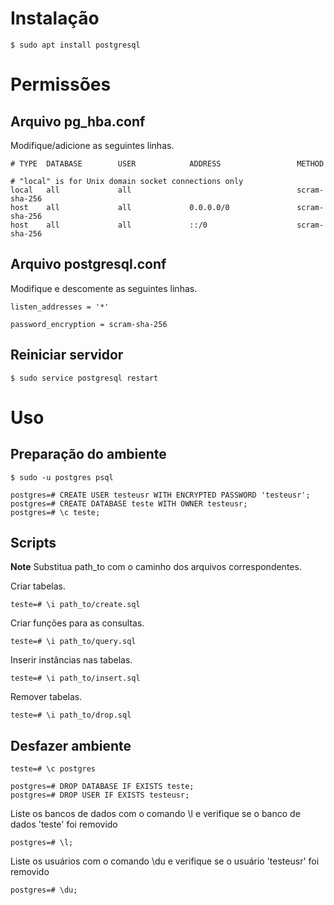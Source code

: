 # Instalação

```shell
$ sudo apt install postgresql
```

# Permissões

## Arquivo pg_hba.conf

Modifique/adicione as seguintes linhas.

```
# TYPE  DATABASE        USER            ADDRESS                 METHOD

# "local" is for Unix domain socket connections only
local   all             all                                     scram-sha-256
host    all             all             0.0.0.0/0               scram-sha-256
host    all             all             ::/0                    scram-sha-256
```

## Arquivo postgresql.conf

Modifique e descomente as seguintes linhas.

```
listen_addresses = '*'
```

```
password_encryption = scram-sha-256
```

## Reiniciar servidor

```shell
$ sudo service postgresql restart
```

# Uso

## Preparação do ambiente

```shell
$ sudo -u postgres psql

postgres=# CREATE USER testeusr WITH ENCRYPTED PASSWORD 'testeusr';
postgres=# CREATE DATABASE teste WITH OWNER testeusr;
postgres=# \c teste;
```

## Scripts

**Note** Substitua path_to com o caminho dos arquivos correspondentes.

Criar tabelas.

```shell
teste=# \i path_to/create.sql
```

Criar funções para as consultas.

```shell
teste=# \i path_to/query.sql
```

Inserir instâncias nas tabelas.

```shell
teste=# \i path_to/insert.sql
```

Remover tabelas.

```shell
teste=# \i path_to/drop.sql
```

## Desfazer ambiente


```shell
teste=# \c postgres

postgres=# DROP DATABASE IF EXISTS teste;
postgres=# DROP USER IF EXISTS testeusr;
```

Liste os bancos de dados com o comando \l e verifique se o banco de dados
'teste' foi removido

```shell
postgres=# \l;
```

Liste os usuários com o comando \du e verifique se o usuário 'testeusr' foi
removido

```shell
postgres=# \du;
```
